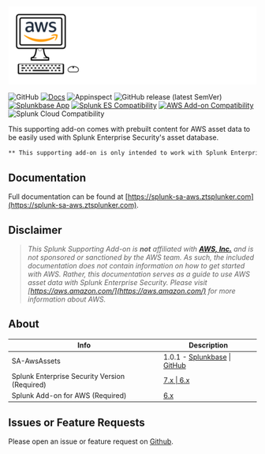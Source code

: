 [![SA-AwsAssets](./docs/assets/sa-aws-logo-lighttxt.svg)](https://splunk-sa-aws.ztsplunker.com)

![GitHub](https://img.shields.io/github/license/zachchristensen28/SA-AwsAssets)
[![Docs](https://github.com/ZachChristensen28/SA-AwsAssets/actions/workflows/docs.yml/badge.svg)](https://splunk-sa-aws.ztsplunker.com)
![Appinspect](https://github.com/ZachChristensen28/SA-AwsAssets/actions/workflows/appinspect.yml/badge.svg)
![GitHub release (latest SemVer)](https://img.shields.io/github/v/release/ZachChristensen28/SA-AwsAssets)
[![Splunkbase App](https://img.shields.io/badge/Splunkbase-SA--AwsAssets-blue)](https://splunkbase.splunk.com/app/#placeholder)
[![Splunk ES Compatibility](https://img.shields.io/badge/Splunk%20ES%20Compatibility-7.x%20|%206.x-success)](https://splunkbase.splunk.com/app/263)
[![AWS Add-on Compatibility](https://img.shields.io/badge/AWS%20Addon%20Compatibility-6.x-yellow)](https://splunkbase.splunk.com/app/1876)
![Splunk Cloud Compatibility](https://img.shields.io/badge/Splunk%20Cloud%20Ready-Victoria%20|%20Classic-informational?logo=splunk)

This supporting add-on comes with prebuilt content for AWS asset data to be easily used with Splunk Enterprise Security's asset database.

```markdown
** This supporting add-on is only intended to work with Splunk Enterprise Security deployments **
```

## Documentation

Full documentation can be found at [https://splunk-sa-aws.ztsplunker.com](https://splunk-sa-aws.ztsplunker.com).

## Disclaimer

> *This Splunk Supporting Add-on is __not__ affiliated with [__AWS, Inc.__](https://aws.amazon.com/) and is not sponsored or sanctioned by the AWS team. As such, the included documentation does not contain information on how to get started with AWS. Rather, this documentation serves as a guide to use AWS asset data with Splunk Enterprise Security. Please visit [https://aws.amazon.com/](https://aws.amazon.com/) for more information about AWS.*

## About

Info | Description
------|----------
SA-AwsAssets | 1.0.1 - [Splunkbase](SPLUNKBASE_URL) \| [GitHub](https://github.com/ZachChristensen28/SA-AwsAssets)
Splunk Enterprise Security Version (Required) | [7.x \| 6.x](SPLUNKBASE_URL)
Splunk Add-on for AWS (Required) | [6.x](https://splunkbase.splunk.com/app/1876)

## Issues or Feature Requests

Please open an issue or feature request on [Github](https://github.com/ZachChristensen28/SA-AwsAssets/issues).
